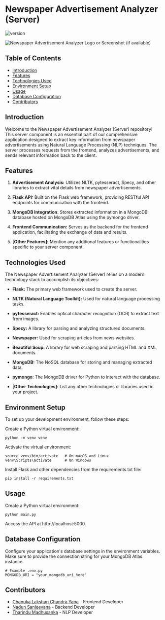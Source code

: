 # Newspaper Advertisement Analyzer (Server)
![version](https://img.shields.io/badge/version-1.0-blue.svg) 

![Newspaper Advertisement Analyzer Logo or Screenshot (if available)](newspaper-ad-analyzer-screenshot.png)

## Table of Contents
- [Introduction](#introduction)
- [Features](#features)
- [Technologies Used](#technologies-used)
- [Environment Setup](#environment-setup)
- [Usage](#usage)
- [Database Configuration](#database-configuration)
- [Contributors](#contributors)


## Introduction

Welcome to the Newspaper Advertisement Analyzer (Server) repository! This server component is an essential part of our comprehensive application designed to extract key information from newspaper advertisements using Natural Language Processing (NLP) techniques. The server processes requests from the frontend, analyzes advertisements, and sends relevant information back to the client.

## Features

1. **Advertisement Analysis:** Utilizes NLTK, pytesseract, Specy, and other libraries to extract vital details from newspaper advertisements.

2. **Flask API:** Built on the Flask web framework, providing RESTful API endpoints for communication with the frontend.

3. **MongoDB Integration:** Stores extracted information in a MongoDB database hosted on MongoDB Atlas using the pymongo driver.

4. **Frontend Communication:** Serves as the backend for the frontend application, facilitating the exchange of data and results.

5. **[Other Features]:** Mention any additional features or functionalities specific to your server component.

## Technologies Used

The Newspaper Advertisement Analyzer (Server) relies on a modern technology stack to accomplish its objectives:

- **Flask:** The primary web framework used to create the server.

- **NLTK (Natural Language Toolkit):** Used for natural language processing tasks.

- **pytesseract:** Enables optical character recognition (OCR) to extract text from images.

- **Specy:** A library for parsing and analyzing structured documents.

- **Newspaper:** Used for scraping articles from news websites.

- **Beautiful Soup:** A library for web scraping and parsing HTML and XML documents.

- **MongoDB:** The NoSQL database for storing and managing extracted data.

- **pymongo:** The MongoDB driver for Python to interact with the database.

- **[Other Technologies]:** List any other technologies or libraries used in your project.

## Environment Setup

To set up your development environment, follow these steps:

Create a Python virtual environment:
   ```shell
   python -m venv venv
  ```
Activate the virtual environment:
   ```shell
   source venv/bin/activate   # On macOS and Linux
   venv\Scripts\activate      # On Windows
  ```

Install Flask and other dependencies from the requirements.txt file:
   ```shell
   pip install -r requirements.txt
  ```
   
## Usage
Create a Python virtual environment:
   ```shell
   python main.py
  ```
Access the API at http://localhost:5000.

## Database Configuration
Configure your application's database settings in the environment variables. Make sure to provide the connection string for your MongoDB Atlas instance.
  ```shell
  # Example .env.py
  MONGODB_URI = "your_mongodb_uri_here"
  ```

## Contributors

- [Chanuka Lakshan Chandra Yapa](https://github.com/Chanuka-ChandraYapa) - Frontend Developer
- [Nadun Sanjeevana](https://github.com/NadunSanjeevana) - Backend Developer
- [Tharindu Madhusanka](link-to-contributor2-profile) - NLP Developer





